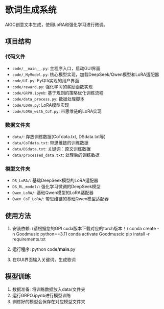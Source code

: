 # 歌词生成系统

AIGC创意文本生成，使用LoRA和强化学习进行微调。

## 项目结构

### 代码文件
- `code/__main__.py`: 主程序入口，启动GUI界面
- `code/_MyModel.py`: 核心模型实现，加载DeepSeek/Qwen模型和LoRA适配器
- `code/UI.py`: PyQt5实现的用户界面
- `code/reward.py`: 强化学习的奖励函数实现
- `code/GRPO.ipynb`: 基于规则的策略优化训练流程
- `code/data_process.py`: 数据处理脚本
- `code/LORA.py`: LoRA模型实现
- `code/LORA_with_CoT.py`: 带思维链的LoRA实现

### 数据文件夹
- `data/`: 存放训练数据(CoTdata.txt, DSdata.txt等)
- `data/CoTdata.txt`: 带思维链的训练数据
- `data/DSdata.txt`: 关键词：原文训练数据
- `data/processed_data.txt`: 处理后的训练数据

### 模型文件夹
- `DS_LoRA/`: 基础DeepSeek模型的LoRA适配器
- `DS_RL_model/`: 强化学习微调的DeepSeek模型 
- `Qwen_LoRA/`: 基础Qwen模型的LoRA适配器
- `Qwen_CoT_LoRA/`: 带思维链的基础Qwen模型适配器

## 使用方法

1. 安装依赖:
(请根据您的GPI cuda版本下载对应的torch版本！)
conda create -n Goodmusic python==3.11
conda activate Goodmuscic
pip install -r requirements.txt


3. 运行程序:
python code/__main__.py

4. 在GUI界面输入关键词，生成歌词

## 模型训练

1. 数据准备: 将训练数据放入data/文件夹
2. 运行GRPO.ipynb进行模型训练
3. 训练好的模型会保存在对应模型文件夹
